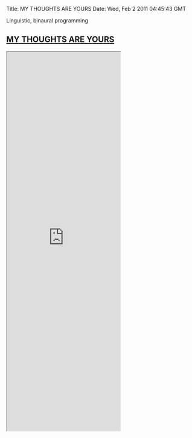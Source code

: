 Title: MY THOUGHTS ARE YOURS
Date: Wed, Feb 2 2011 04:45:43 GMT

Linguistic, binaural programming

## <a href="http://mythoughtsareyours.yolk.cc" class="fontawesome-external-link">MY THOUGHTS ARE YOURS</a>

<iframe src="http://mythoughtsareyours.yolk.cc" height="1000"></iframe>